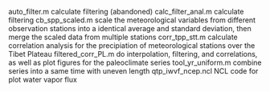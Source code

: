 auto_filter.m   calculate filtering (abandoned)
calc_filter_anal.m   calculate filtering
cb_spp_scaled.m   scale the meteorological variables from different observation stations into a identical average and standard deviation, then merge the scaled data from multiple stations
corr_tpp_stt.m   calculate correlation analysis for the precipiation of meteorological stations over the Tibet Plateau
filtered_corr_PL.m   do interpolation, filtering, and correlations, as well as plot figures for the paleoclimate series
tool_yr_uniform.m   combine series into a same time with uneven length
qtp_iwvf_ncep.ncl   NCL code for plot water vapor flux
